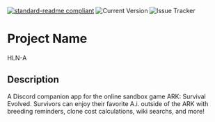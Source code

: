 [![standard-readme compliant](https://img.shields.io/badge/readme%20style-standard-blue.svg?style=plastic)](https://github.com/ALCHElVlY/hln-a#readme)
![Current Version](https://img.shields.io/github/v/release/ALCHElVlY/hlna?color=blue&include_prereleases&label=version&style=plastic)
![Issue Tracker](https://img.shields.io/github/issues/ALCHElVlY/hlna?color=blue&style=plastic)
<h1>Project Name</h1>
</p>HLN-A</p>

<h2>Description</h2>
<p>A Discord companion app for the online sandbox game ARK: Survival Evolved. Survivors can enjoy their favorite A.i. outside of the ARK with breeding reminders, clone cost calculations, wiki searchs, and more!</p>
